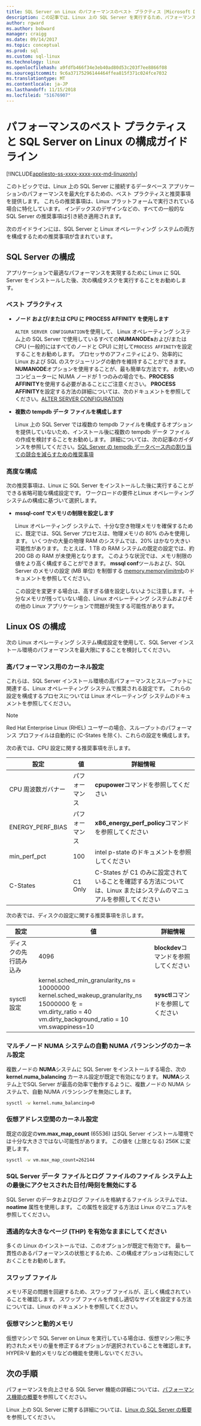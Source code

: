 ```yaml
---
title: SQL Server on Linux のパフォーマンスのベスト プラクティス |Microsoft Docs
description: この記事では、Linux 上の SQL Server を実行するため、パフォーマンスのベスト プラクティスとガイドラインを提供します。
author: rgward
ms.author: bobward
manager: craigg
ms.date: 09/14/2017
ms.topic: conceptual
ms.prod: sql
ms.custom: sql-linux
ms.technology: linux
ms.openlocfilehash: a9fdfb466f34e3eb40ad80d53c203f7ee8866f08
ms.sourcegitcommit: 9c6a37175296144464ffea815f371c024fce7032
ms.translationtype: MT
ms.contentlocale: ja-JP
ms.lasthandoff: 11/15/2018
ms.locfileid: "51676907"
---
```

# <a name="performance-best-practices-and-configuration-guidelines-for-sql-server-on-linux"></a>パフォーマンスのベスト プラクティスと SQL Server on Linux の構成ガイドライン

[!INCLUDE[appliesto-ss-xxxx-xxxx-xxx-md-linuxonly](../includes/appliesto-ss-xxxx-xxxx-xxx-md-linuxonly.md)]

このトピックでは、Linux 上の SQL Server に接続するデータベース アプリケーションのパフォーマンスを最大化するための、ベスト プラクティスと推奨事項を提供します。 これらの推奨事項は、Linux プラットフォームで実行されている場合に特化しています。 インデックスのデザインなどの、すべての一般的な SQL Server の推奨事項は引き続き適用されます。

次のガイドラインには、SQL Server と Linux オペレーティング システムの両方を構成するための推奨事項が含まれています。

## <a name="sql-server-configuration"></a>SQL Server の構成

アプリケーションで最適なパフォーマンスを実現するために Linux に SQL Server をインストールした後、次の構成タスクを実行することをお勧めします。

### <a name="best-practices"></a>ベスト プラクティス

- **ノード および/または CPU に PROCESS AFFINITY を使用します**

   `ALTER SERVER CONFIGURATION`を使用して、 Linux オペレーティング システム上の SQL Server で使用しているすべての**NUMANODEs**および/または CPU  (一般的にはすべてのノードと CPU) に対して`PROCESS AFFINITY`を設定することをお勧めします。 プロセッサのアフィニティにより、効率的に Linux および SQL のスケジューリングの動作を維持することができます。 **NUMANODE**オプションを使用することが、最も簡単な方法です。 お使いのコンピューターに NUMA ノードが 1 つのみの場合でも、**PROCESS AFFINITY**を使用する必要があることにご注意ください。  **PROCESS AFFINITY**を設定する方法の詳細については、次のドキュメントを参照してください。[ALTER SERVER CONFIGURATION](../t-sql/statements/alter-server-configuration-transact-sql.md)

- **複数の tempdb データ ファイルを構成します**

   Linux 上の SQL Server では複数の tempdb ファイルを構成するオプションを提供していないため、インストール後に複数の tempdb データ ファイルの作成を検討することをお勧めします。 詳細については、次の記事のガイダンスを参照してください。[SQL Server の tempdb データベース内の割り当ての競合を減らすための推奨事項](https://support.microsoft.com/help/2154845/recommendations-to-reduce-allocation-contention-in-sql-server-tempdb-d)

### <a name="advanced-configuration"></a>高度な構成

次の推奨事項は、Linux に SQL Server をインストールした後に実行することができる省略可能な構成設定です。 ワークロードの要件とLinux オペレーティング システムの構成に基づいて選択します。

- **mssql-conf でメモリの制限を設定します**

   Linux オペレーティング システムで、十分な空き物理メモリを確保するために、既定では、SQL Server プロセスは、物理メモリの 80% のみを使用します。 いくつかの大量の物理 RAM のシステムでは、20% はかなり大きい可能性があります。 たとえば、1 TB の RAM システムの既定の設定では、約 200 GB の RAM が未使用となります。 このような状況では、メモリ制限の値をより高く構成することができます。 **mssql conf**ツールおよび、SQL Server のメモリの設定 (MB 単位) を制御する [memory.memorylimitmb](sql-server-linux-configure-mssql-conf.md#memorylimit)のドキュメントを参照してください。

   この設定を変更する場合は、高すぎる値を設定しないように注意します。 十分なメモリが残っていない場合、Linux オペレーティング システムおよびその他の Linux アプリケーションで問題が発生する可能性があります。

## <a name="linux-os-configuration"></a>Linux OS の構成

次の Linux オペレーティング システム構成設定を使用して、SQL Server インストール環境のパフォーマンスを最大限にすることを検討してください。

### <a name="kernel-settings-for-high-performance"></a>高パフォーマンス用のカーネル設定
これらは、SQL Server インストール環境の高パフォーマンスとスループットに関連する、Linux オペレーティング システムで推奨される設定です。 これらの設定を構成するプロセスについては Linux オペレーティング システムのドキュメントを参照してください。



> [!Note]
> Red Hat Enterprise Linux (RHEL) ユーザーの場合、スループットのパフォーマンス プロファイルは自動的に (C-States を除く)、これらの設定を構成します。

次の表では、CPU 設定に関する推奨事項を示します。

| 設定 | 値 | 詳細情報 |
|---|---|---|
| CPU 周波数ガバナー | パフォーマンス | **cpupower**コマンドを参照してください |
| ENERGY_PERF_BIAS | パフォーマンス | **x86_energy_perf_policy**コマンドを参照してください |
| min_perf_pct | 100 | intel p-state のドキュメントを参照してください |
| C-States | C1 Only | C-States が C1 のみに設定されていることを確認する方法については、Linux またはシステムのマニュアルを参照してください |

次の表では、ディスクの設定に関する推奨事項を示します。

| 設定 | 値 | 詳細情報 |
|---|---|---|
| ディスクの先行読み込み | 4096 | **blockdev**コマンドを参照してください |
| sysctl 設定 | kernel.sched_min_granularity_ns = 10000000<br/>kernel.sched_wakeup_granularity_ns 15000000 を =<br/>vm.dirty_ratio = 40<br/>vm.dirty_background_ratio = 10<br/>vm.swappiness=10 | **sysctl**コマンドを参照してください |

### <a name="kernel-setting-auto-numa-balancing-for-multi-node-numa-systems"></a>マルチノード NUMA システムの自動 NUMA バランシングのカーネル設定

複数ノードの **NUMA**システムに SQL Server をインストールする場合、次の**kernel.numa_balancing** カーネル設定が既定で有効になります。 **NUMA**システム上でSQL Server が最高の効率で動作するように、複数ノードの NUMA システムで、自動 NUMA バランシングを無効にします。

```bash
sysctl -w kernel.numa_balancing=0
```

### <a name="kernel-settings-for-virtual-address-space"></a>仮想アドレス空間のカーネル設定

既定の設定の**vm.max_map_count** (65536) はSQL Server インストール環境では十分な大きさではない可能性があります。 この値を (上限となる) 256K に変更します。

```bash
sysctl -w vm.max_map_count=262144
```

### <a name="disable-last-accessed-datetime-on-file-systems-for-sql-server-data-and-log-files"></a>SQL Server データ ファイルとログ ファイルのファイル システム上の最後にアクセスされた日付/時刻を無効にする

SQL Server のデータおよびログ ファイルを格納するファイル システムでは、**noatime** 属性を使用します。 この属性を設定する方法は Linux のマニュアルを参照してください。

### <a name="leave-transparent-huge-pages-thp-enabled"></a>透過的な大きなページ (THP) を有効なままにしてください

多くの Linux のインストールでは、このオプションが既定で有効です。 最も一貫性のあるパフォーマンスの状態とするため、この構成オプションは有効にしておくことをお勧めします。

### <a name="swapfile"></a>スワップ ファイル

メモリ不足の問題を回避するため、スワップ ファイルが、正しく構成されていることを確認します。 スワップ ファイルを作成し適切なサイズを設定する方法については、Linux のドキュメントを参照してください。

### <a name="virtual-machines-and-dynamic-memory"></a>仮想マシンと動的メモリ

仮想マシンで SQL Server on Linux を実行している場合は、仮想マシン用に予約されたメモリの量を修正するオプションが選択されていることを確認します。 HYPER-V 動的メモリなどの機能を使用しないでください。

## <a name="next-steps"></a>次の手順

パフォーマンスを向上させる SQL Server 機能の詳細については、[パフォーマンス機能の概要](sql-server-linux-performance-get-started.md)を参照してください。

Linux 上の SQL Server に関する詳細については、[Linux の SQL Server の概要](sql-server-linux-overview.md)を参照してください。
